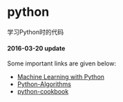 python
======
学习Python时的代码





#### 2016-03-20 update 
Some important links are given below:
- [Machine Learning with Python](https://github.com/xxg1413/MachineLearning)  
- [Python-Algorithms](https://github.com/xxg1413/Python-Algorithms)
- [python-cookbook](https://github.com/xxg1413/python-cookbook)
